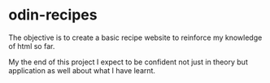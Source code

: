 # odin-recipes
The objective is to create a basic recipe website to reinforce my knowledge of html so far.

My the end of this project I expect to be confident not 
just in theory but application as well about what I have 
learnt.